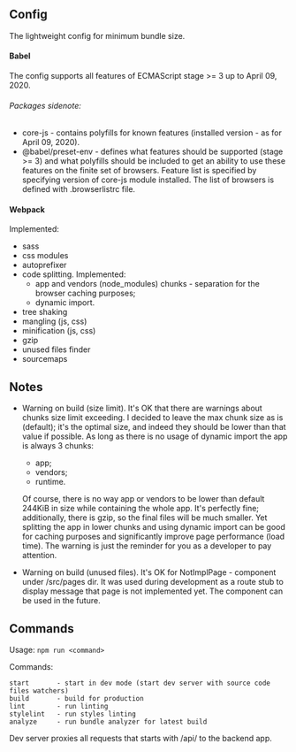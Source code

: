 ## Config

The lightweight config for minimum bundle size.

#### Babel

The config supports all features of ECMAScript stage >= 3 up to
April 09, 2020.

###### Packages sidenote:

* core-js - contains polyfills for known features (installed version -
  as for April 09, 2020).
* @babel/preset-env - defines what features should be supported (stage >= 3)
  and what polyfills should be included to get an ability to use these
  features on the finite set of browsers. Feature list is specified by
  specifying version of core-js module installed. The list of browsers
  is defined with .browserlistrc file.

#### Webpack

Implemented:
* sass
* css modules
* autoprefixer
* code splitting. Implemented:
  - app and vendors (node_modules) chunks - separation for the browser
    caching purposes;
  - dynamic import.
* tree shaking
* mangling (js, css)
* minification (js, css)
* gzip
* unused files finder
* sourcemaps

## Notes

* Warning on build (size limit). It's OK that there are warnings about
  chunks size limit exceeding. I decided to leave the max chunk size as is
  (default); it's the optimal size, and indeed they should be lower than
  that value if possible. As long as there is no usage of dynamic import
  the app is always 3 chunks:
  - app;
  - vendors;
  - runtime.

  Of course, there is no way app or vendors to be lower than default
  244KiB in size while containing the whole app. It's perfectly fine;
  additionally, there is gzip, so the final files will be much smaller.
  Yet splitting the app in lower chunks and using dynamic import can be
  good for caching purposes and significantly improve page performance
  (load time). The warning is just the reminder for you as a developer
  to pay attention.

* Warning on build (unused files). It's OK for NotImplPage - component
  under /src/pages dir. It was used during development as a route stub to
  display message that page is not implemented yet. The component can be
  used in the future.

## Commands

Usage: `npm run <command>`

Commands:

```
start       - start in dev mode (start dev server with source code files watchers)
build       - build for production
lint        - run linting
stylelint   - run styles linting
analyze     - run bundle analyzer for latest build
```

Dev server proxies all requests that starts with /api/ to the backend
app.
